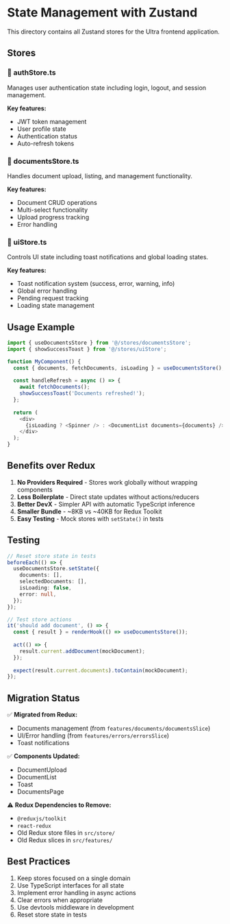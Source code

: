 # State Management with Zustand

This directory contains all Zustand stores for the Ultra frontend application.

## Stores

### 🔐 authStore.ts
Manages user authentication state including login, logout, and session management.

**Key features:**
- JWT token management
- User profile state
- Authentication status
- Auto-refresh tokens

### 📄 documentsStore.ts  
Handles document upload, listing, and management functionality.

**Key features:**
- Document CRUD operations
- Multi-select functionality
- Upload progress tracking
- Error handling

### 🎨 uiStore.ts
Controls UI state including toast notifications and global loading states.

**Key features:**
- Toast notification system (success, error, warning, info)
- Global error handling
- Pending request tracking
- Loading state management

## Usage Example

```typescript
import { useDocumentsStore } from '@/stores/documentsStore';
import { showSuccessToast } from '@/stores/uiStore';

function MyComponent() {
  const { documents, fetchDocuments, isLoading } = useDocumentsStore();
  
  const handleRefresh = async () => {
    await fetchDocuments();
    showSuccessToast('Documents refreshed!');
  };
  
  return (
    <div>
      {isLoading ? <Spinner /> : <DocumentList documents={documents} />}
    </div>
  );
}
```

## Benefits over Redux

1. **No Providers Required** - Stores work globally without wrapping components
2. **Less Boilerplate** - Direct state updates without actions/reducers
3. **Better DevX** - Simpler API with automatic TypeScript inference
4. **Smaller Bundle** - ~8KB vs ~40KB for Redux Toolkit
5. **Easy Testing** - Mock stores with `setState()` in tests

## Testing

```typescript
// Reset store state in tests
beforeEach(() => {
  useDocumentsStore.setState({
    documents: [],
    selectedDocuments: [],
    isLoading: false,
    error: null,
  });
});

// Test store actions
it('should add document', () => {
  const { result } = renderHook(() => useDocumentsStore());
  
  act(() => {
    result.current.addDocument(mockDocument);
  });
  
  expect(result.current.documents).toContain(mockDocument);
});
```

## Migration Status

✅ **Migrated from Redux:**
- Documents management (from `features/documents/documentsSlice`)
- UI/Error handling (from `features/errors/errorsSlice`)
- Toast notifications

✅ **Components Updated:**
- DocumentUpload
- DocumentList
- Toast
- DocumentsPage

⚠️ **Redux Dependencies to Remove:**
- `@reduxjs/toolkit`
- `react-redux`
- Old Redux store files in `src/store/`
- Old Redux slices in `src/features/`

## Best Practices

1. Keep stores focused on a single domain
2. Use TypeScript interfaces for all state
3. Implement error handling in async actions
4. Clear errors when appropriate
5. Use devtools middleware in development
6. Reset store state in tests